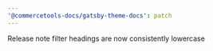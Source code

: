 ```yaml
---
'@commercetools-docs/gatsby-theme-docs': patch
---
```


Release note filter headings are now consistently lowercase
